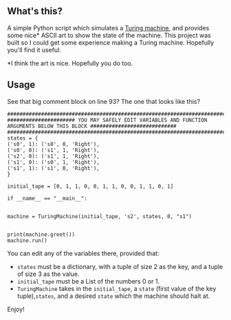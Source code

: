 ## What's this?

A simple Python script which simulates a [Turing machine](https://en.wikipedia.org/wiki/Turing_machine), and provides some nice* ASCII art to show the state of the machine. This project was built so I could get some experience making a Turing machine. Hopefully you'll find it useful.

*I think the art is nice. Hopefully you do too.

## Usage
See that big comment block on line 93? The one that looks like this?
```
#########################################################################################################################
###################### YOU MAY SAFELY EDIT VARIABLES AND FUNCTION ARGUMENTS BELOW THIS BLOCK ############################
#########################################################################################################################
states = {
('s0', 1): ('s0', 0, 'Right'),
('s0', 0): ('s1', 1, 'Right'),
('s2', 0): ('s1', 1, 'Right'),
('s1', 0): ('s0', 1, 'Right'),
('s1', 1): ('s1', 0, 'Right'),
}

initial_tape = [0, 1, 1, 0, 0, 1, 1, 0, 0, 1, 1, 0, 1]

if __name__ == "__main__":


machine = TuringMachine(initial_tape, 's2', states, 0, "s1")


print(machine.greet())
machine.run()
```

You can edit any of the variables there, provided that:

- ```states``` must be a dictionary, with a tuple of size 2 as the key, and a tuple of size 3 as the value.
- ```initial_tape``` must be a List of the numbers 0 or 1.
- ```TuringMachine``` takes in the ```initial_tape```, a ```state``` (first value of the key tuple),```states```, and a desired ```state``` which the machine should halt at.

Enjoy!


